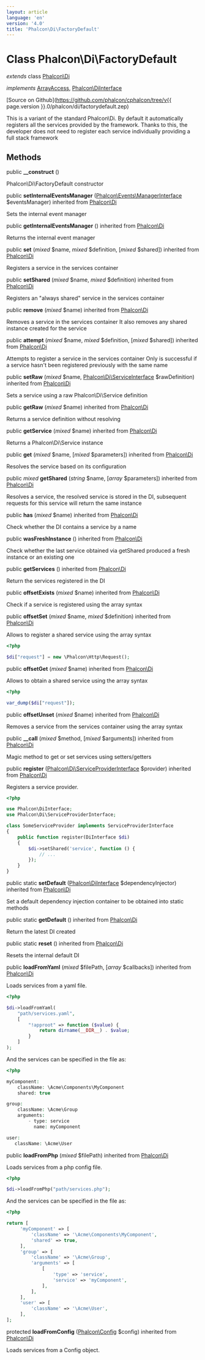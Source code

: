 ```yaml
---
layout: article
language: 'en'
version: '4.0'
title: 'Phalcon\Di\FactoryDefault'
---
```

# Class **Phalcon\Di\FactoryDefault**

*extends* class [Phalcon\Di](Phalcon_Di)

*implements* [ArrayAccess](https://php.net/manual/en/class.arrayaccess.php), [Phalcon\DiInterface](Phalcon_DiInterface)

[Source on Github](https://github.com/phalcon/cphalcon/tree/v{{ page.version }}.0/phalcon/di/factorydefault.zep)

This is a variant of the standard Phalcon\Di. By default it automatically
registers all the services provided by the framework. Thanks to this, the developer does not need
to register each service individually providing a full stack framework


## Methods
public  **__construct** ()

Phalcon\Di\FactoryDefault constructor



public  **setInternalEventsManager** ([Phalcon\Events\ManagerInterface](Phalcon_Events_ManagerInterface) $eventsManager) inherited from [Phalcon\Di](Phalcon_Di)

Sets the internal event manager



public  **getInternalEventsManager** () inherited from [Phalcon\Di](Phalcon_Di)

Returns the internal event manager



public  **set** (*mixed* $name, *mixed* $definition, [*mixed* $shared]) inherited from [Phalcon\Di](Phalcon_Di)

Registers a service in the services container



public  **setShared** (*mixed* $name, *mixed* $definition) inherited from [Phalcon\Di](Phalcon_Di)

Registers an "always shared" service in the services container



public  **remove** (*mixed* $name) inherited from [Phalcon\Di](Phalcon_Di)

Removes a service in the services container
It also removes any shared instance created for the service



public  **attempt** (*mixed* $name, *mixed* $definition, [*mixed* $shared]) inherited from [Phalcon\Di](Phalcon_Di)

Attempts to register a service in the services container
Only is successful if a service hasn't been registered previously
with the same name



public  **setRaw** (*mixed* $name, [Phalcon\Di\ServiceInterface](Phalcon_Di_ServiceInterface) $rawDefinition) inherited from [Phalcon\Di](Phalcon_Di)

Sets a service using a raw Phalcon\Di\Service definition



public  **getRaw** (*mixed* $name) inherited from [Phalcon\Di](Phalcon_Di)

Returns a service definition without resolving



public  **getService** (*mixed* $name) inherited from [Phalcon\Di](Phalcon_Di)

Returns a Phalcon\Di\Service instance



public  **get** (*mixed* $name, [*mixed* $parameters]) inherited from [Phalcon\Di](Phalcon_Di)

Resolves the service based on its configuration



public *mixed* **getShared** (*string* $name, [*array* $parameters]) inherited from [Phalcon\Di](Phalcon_Di)

Resolves a service, the resolved service is stored in the DI, subsequent
requests for this service will return the same instance



public  **has** (*mixed* $name) inherited from [Phalcon\Di](Phalcon_Di)

Check whether the DI contains a service by a name



public  **wasFreshInstance** () inherited from [Phalcon\Di](Phalcon_Di)

Check whether the last service obtained via getShared produced a fresh instance or an existing one



public  **getServices** () inherited from [Phalcon\Di](Phalcon_Di)

Return the services registered in the DI



public  **offsetExists** (*mixed* $name) inherited from [Phalcon\Di](Phalcon_Di)

Check if a service is registered using the array syntax



public  **offsetSet** (*mixed* $name, *mixed* $definition) inherited from [Phalcon\Di](Phalcon_Di)

Allows to register a shared service using the array syntax

```php
<?php

$di["request"] = new \Phalcon\Http\Request();

```



public  **offsetGet** (*mixed* $name) inherited from [Phalcon\Di](Phalcon_Di)

Allows to obtain a shared service using the array syntax

```php
<?php

var_dump($di["request"]);

```



public  **offsetUnset** (*mixed* $name) inherited from [Phalcon\Di](Phalcon_Di)

Removes a service from the services container using the array syntax



public  **__call** (*mixed* $method, [*mixed* $arguments]) inherited from [Phalcon\Di](Phalcon_Di)

Magic method to get or set services using setters/getters



public  **register** ([Phalcon\Di\ServiceProviderInterface](Phalcon_Di_ServiceProviderInterface) $provider) inherited from [Phalcon\Di](Phalcon_Di)

Registers a service provider.

```php
<?php

use Phalcon\DiInterface;
use Phalcon\Di\ServiceProviderInterface;

class SomeServiceProvider implements ServiceProviderInterface
{
    public function register(DiInterface $di)
    {
        $di->setShared('service', function () {
            // ...
        });
    }
}

```



public static  **setDefault** ([Phalcon\DiInterface](Phalcon_DiInterface) $dependencyInjector) inherited from [Phalcon\Di](Phalcon_Di)

Set a default dependency injection container to be obtained into static methods



public static  **getDefault** () inherited from [Phalcon\Di](Phalcon_Di)

Return the latest DI created



public static  **reset** () inherited from [Phalcon\Di](Phalcon_Di)

Resets the internal default DI



public  **loadFromYaml** (*mixed* $filePath, [*array* $callbacks]) inherited from [Phalcon\Di](Phalcon_Di)

Loads services from a yaml file.

```php
<?php

$di->loadFromYaml(
    "path/services.yaml",
    [
        "!approot" => function ($value) {
            return dirname(__DIR__) . $value;
        }
    ]
);

```
And the services can be specified in the file as:

```php
<?php

myComponent:
    className: \Acme\Components\MyComponent
    shared: true

group:
    className: \Acme\Group
    arguments:
        - type: service
          name: myComponent

user:
   className: \Acme\User

```



public  **loadFromPhp** (*mixed* $filePath) inherited from [Phalcon\Di](Phalcon_Di)

Loads services from a php config file.

```php
<?php

$di->loadFromPhp("path/services.php");

```
And the services can be specified in the file as:

```php
<?php

return [
     'myComponent' => [
         'className' => '\Acme\Components\MyComponent',
         'shared' => true,
     ],
     'group' => [
         'className' => '\Acme\Group',
         'arguments' => [
             [
                 'type' => 'service',
                 'service' => 'myComponent',
             ],
         ],
     ],
     'user' => [
         'className' => '\Acme\User',
     ],
];

```



protected  **loadFromConfig** ([Phalcon\Config](Phalcon_Config) $config) inherited from [Phalcon\Di](Phalcon_Di)

Loads services from a Config object.



